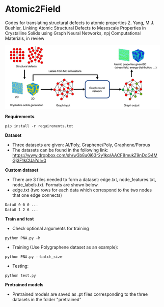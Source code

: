 # Atomic2Field
Codes for translating structural defects to atomic properties 
Z. Yang, M.J. Buehler, Linking Atomic Structural Defects to Mesoscale Properties in Crystalline Solids using Graph Neural Networks, npj Computational Materials, in review

![Overall workflow](https://github.com/lamm-mit/atomic2field/blob/main/IMAGE_github.png)

**Requirements**
```
pip install -r requirements.txt
```

**Dataset**
- Three datasets are given: Al/Poly, Graphene/Poly, Graphene/Porous
- The datasets can be found in the following link: https://www.dropbox.com/sh/w3b8u0i63r2y1kq/AACF8mukZ9nDdG4MGj3F1kCUa?dl=0

**Custom dataset**
- There are 3 files needed to form a dataset: edge.txt, node_features.txt, node_labels.txt. Formats are shown below.
- edge.txt (two rows for each data which correspond to the two nodes that one edge connects)
```
Data0 0 0 0 ...
Data0 1 2 6 ...
```

**Train and test**
- Check optional arguments for training
```
python PNA.py -h
```
- Training (Use Polygraphene dataset as an example): 
```
python PNA.py --batch_size
```
- Testing:
```
python test.py
```
**Pretrained models**
- Pretrained models are saved as .pt files corresponding to the three datasets in the folder "pretrained"                                                        

